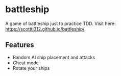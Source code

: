 # battleship
A game of battleship just to practice TDD. Visit here: https://scottti312.github.io/battleship/

## Features
- Random AI ship placement and attacks
- Cheat mode
- Rotate your ships

